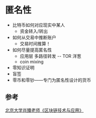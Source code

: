 # 匿名性

- 比特币如何对应现实中某人
  - 资金转入/转出
- 如何从交易中推断账户
  - 交易时间推算！
- 如何尽量提高匿名性
  - 应用层 多路径转发 -- TOR 洋葱
  - coin mixing
- 零知识证明
  <!-- - ![image.png](./img/DfQlwsxN1xYOno5E/1718517674483-5414bcfb-084f-4ad2-960f-c665546e7d61-131063.png) -->
- 盲签
- 零币和零钞——专门为匿名性设计的货币

## 参考

[北京大学肖臻老师《区块链技术与应用》](https://www.bilibili.com/video/av37065233/?p=11)
